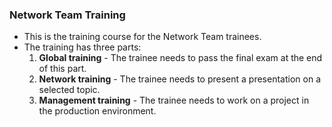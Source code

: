 ### Network Team Training
- This is the training course for the Network Team trainees.
- The training has three parts:
  1. **Global training** - The trainee needs to pass the final exam at the end of this part.
  2. **Network training** - The trainee needs to present a presentation on a selected topic.
  3. **Management training** - The trainee needs to work on a project in the production environment.
